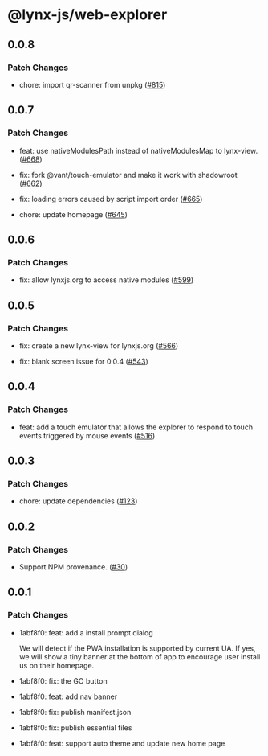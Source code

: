# @lynx-js/web-explorer

## 0.0.8

### Patch Changes

- chore: import qr-scanner from unpkg ([#815](https://github.com/lynx-family/lynx-stack/pull/815))

## 0.0.7

### Patch Changes

- feat: use nativeModulesPath instead of nativeModulesMap to lynx-view. ([#668](https://github.com/lynx-family/lynx-stack/pull/668))

- fix: fork @vant/touch-emulator and make it work with shadowroot ([#662](https://github.com/lynx-family/lynx-stack/pull/662))

- fix: loading errors caused by script import order ([#665](https://github.com/lynx-family/lynx-stack/pull/665))

- chore: update homepage ([#645](https://github.com/lynx-family/lynx-stack/pull/645))

## 0.0.6

### Patch Changes

- fix: allow lynxjs.org to access native modules ([#599](https://github.com/lynx-family/lynx-stack/pull/599))

## 0.0.5

### Patch Changes

- fix: create a new lynx-view for lynxjs.org ([#566](https://github.com/lynx-family/lynx-stack/pull/566))

- fix: blank screen issue for 0.0.4 ([#543](https://github.com/lynx-family/lynx-stack/pull/543))

## 0.0.4

### Patch Changes

- feat: add a touch emulator that allows the explorer to respond to touch events triggered by mouse events ([#516](https://github.com/lynx-family/lynx-stack/pull/516))

## 0.0.3

### Patch Changes

- chore: update dependencies ([#123](https://github.com/lynx-family/lynx-stack/pull/123))

## 0.0.2

### Patch Changes

- Support NPM provenance. ([#30](https://github.com/lynx-family/lynx-stack/pull/30))

## 0.0.1

### Patch Changes

- 1abf8f0: feat: add a install prompt dialog

  We will detect if the PWA installation is supported by current UA.
  If yes, we will show a tiny banner at the bottom of app to encourage user install us on their homepage.

- 1abf8f0: fix: the GO button
- 1abf8f0: feat: add nav banner
- 1abf8f0: fix: publish manifest.json
- 1abf8f0: fix: publish essential files
- 1abf8f0: feat: support auto theme and update new home page
